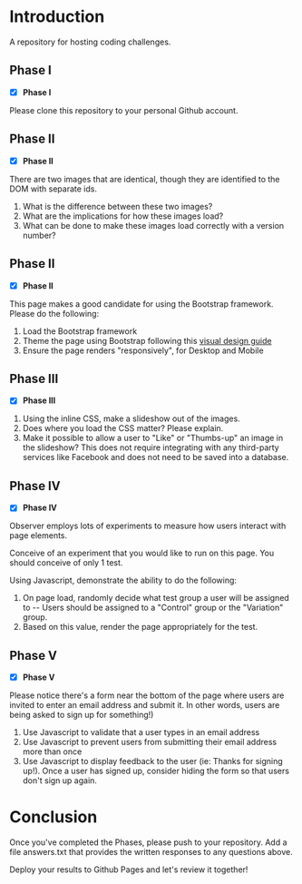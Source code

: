 # Introduction

A repository for hosting coding challenges.

## Phase I
- [x] **Phase I**

Please clone this repository to your personal Github account.

## Phase II
- [x] **Phase II**

There are two images that are identical, though they are identified to the DOM with separate ids.

1. What is the difference between these two images?
2. What are the implications for how these images load?
3. What can be done to make these images load correctly with a version number?

## Phase II
- [x] **Phase II**

This page makes a good candidate for using the Bootstrap framework.  Please do the following:

1. Load the Bootstrap framework
2. Theme the page using Bootstrap following this <a href="design-guide.png">visual design guide</a>
3. Ensure the page renders "responsively", for Desktop and Mobile

## Phase III
- [x] **Phase III**

1. Using the inline CSS, make a slideshow out of the images.
2. Does where you load the CSS matter?  Please explain.
3. Make it possible to allow a user to "Like" or "Thumbs-up" an image in the slideshow?  This does not require integrating with any third-party services like Facebook and does not need to be saved into a database.

## Phase IV
- [x] **Phase IV**

Observer employs lots of experiments to measure how users interact with page elements.

Conceive of an experiment that you would like to run on this page.  You should conceive of only 1 test.

Using Javascript, demonstrate the ability to do the following:

1. On page load, randomly decide what test group a user will be assigned to -- Users should be assigned to a "Control" group or the "Variation" group.
2. Based on this value, render the page appropriately for the test.

## Phase V
- [x] **Phase V**

Please notice there's a form near the bottom of the page where users are invited to enter an email address and submit it.  In other words, users are being asked to sign up for something!)

1. Use Javascript to validate that a user types in an email address
2. Use Javascript to prevent users from submitting their email address more than once
3. Use Javascript to display feedback to the user (ie: Thanks for signing up!).  Once a user has signed up, consider hiding the form so that users don't sign up again.

# Conclusion

Once you've completed the Phases, please push to your repository.  Add a file answers.txt that provides the written responses to any questions above.

Deploy your results to Github Pages and let's review it together!
